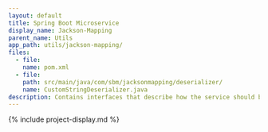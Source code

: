 ```yaml
---
layout: default
title: Spring Boot Microservice
display_name: Jackson-Mapping
parent_name: Utils
app_path: utils/jackson-mapping/
files:
  - file:
    name: pom.xml
  - file:
    path: src/main/java/com/sbm/jacksonmapping/deserializer/
    name: CustomStringDeserializer.java
description: Contains interfaces that describe how the service should behave.
---
```

{% include project-display.md %}